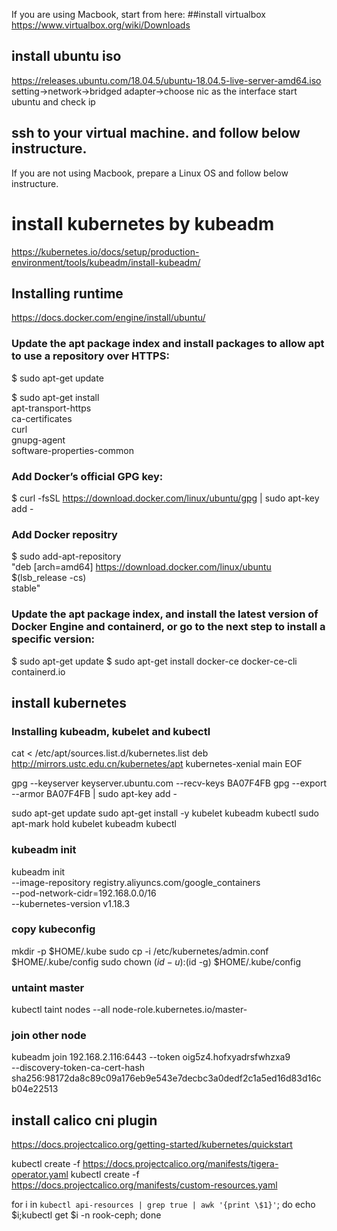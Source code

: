 If you are using Macbook, start from here:
##install virtualbox
https://www.virtualbox.org/wiki/Downloads

## install ubuntu iso
https://releases.ubuntu.com/18.04.5/ubuntu-18.04.5-live-server-amd64.iso
setting->network->bridged adapter->choose nic as the interface
start ubuntu and check ip
## ssh to your virtual machine. and follow below instructure.
If you are not using Macbook, prepare a Linux OS and follow below instructure.

# install kubernetes by kubeadm
https://kubernetes.io/docs/setup/production-environment/tools/kubeadm/install-kubeadm/

## Installing runtime 
https://docs.docker.com/engine/install/ubuntu/

### Update the apt package index and install packages to allow apt to use a repository over HTTPS:

$ sudo apt-get update

$ sudo apt-get install \
    apt-transport-https \
    ca-certificates \
    curl \
    gnupg-agent \
    software-properties-common

### Add Docker’s official GPG key:

$ curl -fsSL https://download.docker.com/linux/ubuntu/gpg | sudo apt-key add -

### Add Docker repositry
$ sudo add-apt-repository \
   "deb [arch=amd64] https://download.docker.com/linux/ubuntu \
   $(lsb_release -cs) \
   stable"


### Update the apt package index, and install the latest version of Docker Engine and containerd, or go to the next step to install a specific version:

 $ sudo apt-get update
 $ sudo apt-get install docker-ce docker-ce-cli containerd.io
 	
## install kubernetes
### Installing kubeadm, kubelet and kubectl 

cat <<EOF > /etc/apt/sources.list.d/kubernetes.list
deb http://mirrors.ustc.edu.cn/kubernetes/apt kubernetes-xenial main
EOF

gpg --keyserver keyserver.ubuntu.com --recv-keys BA07F4FB
gpg --export --armor BA07F4FB | sudo apt-key add -


sudo apt-get update
sudo apt-get install -y kubelet kubeadm kubectl
sudo apt-mark hold kubelet kubeadm kubectl

### kubeadm init
kubeadm init \
 --image-repository registry.aliyuncs.com/google_containers \
 --pod-network-cidr=192.168.0.0/16 \
 --kubernetes-version v1.18.3


### copy kubeconfig
mkdir -p $HOME/.kube
sudo cp -i /etc/kubernetes/admin.conf $HOME/.kube/config
sudo chown $(id -u):$(id -g) $HOME/.kube/config

### untaint master
kubectl taint nodes --all node-role.kubernetes.io/master-

### join other node
kubeadm join 192.168.2.116:6443 --token oig5z4.hofxyadrsfwhzxa9 \
    --discovery-token-ca-cert-hash sha256:98172da8c89c09a176eb9e543e7decbc3a0dedf2c1a5ed16d83d16cb04e22513	

## install calico cni plugin
https://docs.projectcalico.org/getting-started/kubernetes/quickstart

kubectl create -f https://docs.projectcalico.org/manifests/tigera-operator.yaml
kubectl create -f https://docs.projectcalico.org/manifests/custom-resources.yaml

for i in `kubectl api-resources | grep true | awk '{print \$1}'`; do echo $i;kubectl get $i -n rook-ceph; done